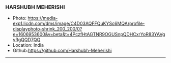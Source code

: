 ### HARSHUBH MEHERISHI
- Photo: https://media-exp1.licdn.com/dms/image/C4D03AQFFQuKYSc6MQA/profile-displayphoto-shrink_200_200/0?e=1606953600&v=beta&t=4PczfHtAGTNR9OGUSnpQDHCxrYoR83YAVgvRgQQD7QQ
- Location: India
- Github:https://github.com/Harshubh-Meherishi
***
